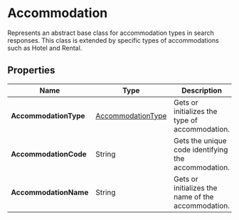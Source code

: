 # Accommodation

Represents an abstract base class for accommodation types in search responses.
This class is extended by specific types of accommodations such as Hotel and Rental.

## Properties

| Name | Type | Description |
|------|------|-------------|
| **AccommodationType** | [AccommodationType](/docs/apis/for-sellers/connectors-pull-developers-api/API_Reference/accommodationtype) | Gets or initializes the type of accommodation. |
| **AccommodationCode** | String | Gets the unique code identifying the accommodation. |
| **AccommodationName** | String | Gets or initializes the name of the accommodation. |
